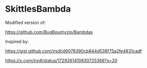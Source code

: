 # SkittlesBambda

Modified version of:

https://github.com/BugBountyzip/Bambdas

Inspired by:

https://gist.github.com/irsdl/d9078390cb844d538f75a2fe4831cadf

https://x.com/irsdl/status/1729261410830725368?s=20
